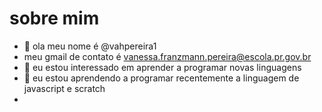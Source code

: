 # sobre mim 
- 👋 ola meu nome é @vahpereira1 
- meu gmail de contato é vanessa.franzmann.pereira@escola.pr.gov.br
-  👀 eu estou interessado em aprender a programar novas linguagens
- 🌱 eu estou aprendendo a programar recentemente a linguagem de javascript e scratch
- 
